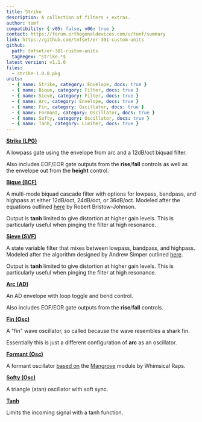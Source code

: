 ```yaml
---
title: Strike
description: A collection of filters + extras.
author: tomf
compatibility: { v05: false, v06: true }
contact: https://forum.orthogonaldevices.com/u/tomf/summary
link: https://github.com/tmfset/er-301-custom-units
github:
  path: tmfset/er-301-custom-units
  tagRegex: ^strike.*$
latest version: v1.1.0
files:
  - strike-1.0.0.pkg
units:
  - { name: Strike, category: Envelope, docs: true }
  - { name: Bique, category: Filter, docs: true }
  - { name: Sieve, category: Filter, docs: true }
  - { name: Arc, category: Envelope, docs: true }
  - { name: Fin, category: Oscillator, docs: true }
  - { name: Formant, category: Oscillator, docs: true }
  - { name: Softy, category: Oscillator, docs: true }
  - { name: Tanh, category: Limiter, docs: true }
---
```


**[Strike (LPG)](/docs/strike/strike)** 
<md-img src="strike/strike.png"/> 

A lowpass gate using the envelope from arc and a 12dB/oct biquad filter. 

Also includes EOF/EOR gate outputs from the **rise**/**fall** controls as well as the envelope out from the **height** control. 

**[Bique (BCF)](/docs/strike/bique)** 
<md-img src="strike/bique.png"/> 

A multi-mode biquad cascade filter with options for lowpass, bandpass, and highpass at either 12dB/oct, 24dB/oct, or 36dB/oct. Modeled after the equations outlined [here](https://webaudio.github.io/Audio-EQ-Cookbook/audio-eq-cookbook.html) by Robert Bristow-Johnson. 

Output is **tanh** limited to give distortion at higher gain levels. This is particularly useful when pinging the filter at high resonance. 

**[Sieve (SVF)](/docs/strike/sieve)** 
<md-img src="strike/sieve.png"/> 

A state variable filter that mixes between lowpass, bandpass, and highpass. Modeled after the algorithm designed by Andrew Simper outlined [here](https://www.cytomic.com/files/dsp/SvfLinearTrapOptimised2.pdf). 

Output is **tanh** limited to give distortion at higher gain levels. This is particularly useful when pinging the filter at high resonance. 

**[Arc (AD)](/docs/strike/arc)** 
<md-img src="strike/arc.png"/> 
<md-img src="strike/arc-wave.png"/> 

An AD envelope with loop toggle and bend control. 

Also includes EOF/EOR gate outputs from the **rise**/**fall** controls. 

**[Fin (Osc)](/docs/strike/fin)** 
<md-img src="strike/fin.png"/> 
<md-img src="strike/fin-wave.png"/> 

A "fin" wave oscillator, so called because the wave resembles a shark fin. 

Essentially this is just a different configuration of **arc** as an oscillator. 

**[Formant (Osc)](/docs/strike/formant)** 
<md-img src="strike/formant.png"/> 
<md-img src="strike/formant-wave.png"/> 

A formant oscillator [based on](https://github.com/whimsicalraps/Mannequins-Technical-Maps/blob/master/mangrove/mangrove.md) the [Mangrove](https://www.whimsicalraps.com/products/mangrove) module by Whimsical Raps. 

**[Softy (Osc)](/docs/strike/softy)** 
<md-img src="strike/softy.png"/> 
<md-img src="strike/softy-wave.png"/> 

A triangle (atan) oscillator with soft sync. 

**[Tanh](/docs/strike/tanh)** 
<md-img src="strike/tanh.png"/> 

Limits the incoming signal with a tanh function. 
